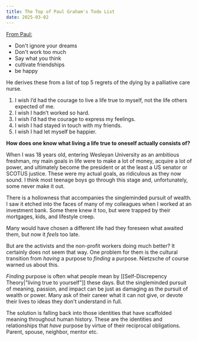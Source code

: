 ```yaml
---
title: The Top of Paul Graham's Todo List
date: 2025-03-02
---
```

[From Paul:](https://paulgraham.com/todo.html)

- Don't ignore your dreams
- Don't work too much
- Say what you think
- cultivate friendships
- be happy

He derives these from a list of top 5 regrets of the dying by a palliative care nurse.

1.  I wish I’d had the courage to live a life true to myself, not the life others expected of me.
2.  I wish I hadn’t worked so hard.
3.  I wish I’d had the courage to express my feelings.
4.  I wish I had stayed in touch with my friends.
5.  I wish I had let myself be happier.

**How does one know what living a life true to oneself actually consists of?**

When I was 18 years old, entering Wesleyan University as an ambitious freshman, my main goals in life were to make a lot of money, acquire a lot of power, and ultimately become the president or at the least a US senator or SCOTUS justice. These were my actual goals, as ridiculous as they now sound.  I think most teenage boys go through this stage and, unfortunately, some never make it out.  

There is a hollowness that accompanies the singleminded pursuit of wealth.  I saw it etched into the faces of many of my colleagues when I worked at an investment bank.  Some there knew it too, but were trapped by their mortgages, kids, and lifestyle creep.  

Many would have chosen a different life had they foreseen what awaited them, but now it *feels* too late.

But are the activists and the non-profit workers doing much better?  It certainly does not seem that way. One problem for them is the cultural transition from *having* a purpose to *finding* a purpose. Nietzsche of course warned us about this. 

*Finding* purpose is often what people mean by [[Self-Discrepency Theory|"living true to yourself"]] these days. But the singleminded pursuit of meaning, passion, and impact can be just as damaging as the pursuit of wealth or power. Many ask of their career what it can not give, or devote their lives to ideas they don't understand in full. 

The solution is falling back into those identities that have scaffolded meaning throughout human history. These are the identities and relationships that *have* purpose by virtue of their reciprocal obligations. Parent, spouse, neighbor, mentor etc. 